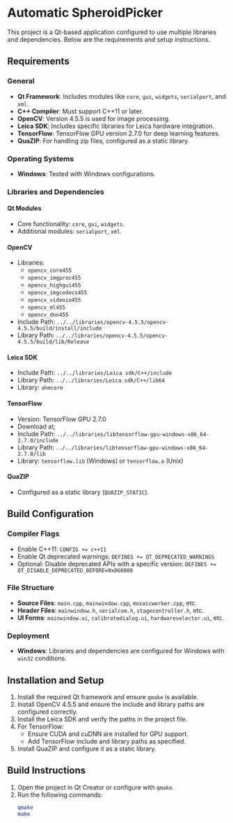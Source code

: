 # Automatic SpheroidPicker

This project is a Qt-based application configured to use multiple libraries and dependencies. Below are the requirements and setup instructions.

## Requirements

### General
- **Qt Framework**: Includes modules like `core`, `gui`, `widgets`, `serialport`, and `xml`.
- **C++ Compiler**: Must support C++11 or later.
- **OpenCV**: Version 4.5.5 is used for image processing.
- **Leica SDK**: Includes specific libraries for Leica hardware integration.
- **TensorFlow**: TensorFlow GPU version 2.7.0 for deep learning features.
- **QuaZIP**: For handling zip files, configured as a static library.

### Operating Systems
- **Windows**: Tested with Windows configurations.

### Libraries and Dependencies
#### Qt Modules
- Core functionality: `core`, `gui`, `widgets`.
- Additional modules: `serialport`, `xml`.

#### OpenCV
- Libraries:
  - `opencv_core455`
  - `opencv_imgproc455`
  - `opencv_highgui455`
  - `opencv_imgcodecs455`
  - `opencv_videoio455`
  - `opencv_ml455`
  - `opencv_dnn455`
- Include Path: `../../libraries/opencv-4.5.5/opencv-4.5.5/build/install/include`
- Library Path: `../../libraries/opencv-4.5.5/opencv-4.5.5/build/lib/Release`

#### Leica SDK
- Include Path: `../../libraries/Leica sdk/C++/include`
- Library Path: `../../libraries/Leica sdk/C++/lib64`
- Library: `ahmcore`

#### TensorFlow
- Version: TensorFlow GPU 2.7.0
- Download at;
- Include Path: `../../libraries/libtensorflow-gpu-windows-x86_64-2.7.0/include`
- Library Path: `../../libraries/libtensorflow-gpu-windows-x86_64-2.7.0/lib`
- Library: `tensorflow.lib` (Windows) or `tensorflow.a` (Unix)

#### QuaZIP
- Configured as a static library (`QUAZIP_STATIC`).

## Build Configuration

### Compiler Flags
- Enable C++11: `CONFIG += c++11`
- Enable Qt deprecated warnings: `DEFINES += QT_DEPRECATED_WARNINGS`
- Optional: Disable deprecated APIs with a specific version: `DEFINES += QT_DISABLE_DEPRECATED_BEFORE=0x060000`

### File Structure
- **Source Files**: `main.cpp`, `mainwindow.cpp`, `mosaicworker.cpp`, etc.
- **Header Files**: `mainwindow.h`, `serialcom.h`, `stagecontroller.h`, etc.
- **UI Forms**: `mainwindow.ui`, `calibratedialog.ui`, `hardwareselector.ui`, etc.

### Deployment
- **Windows**: Libraries and dependencies are configured for Windows with `win32` conditions.


## Installation and Setup

1. Install the required Qt framework and ensure `qmake` is available.
2. Install OpenCV 4.5.5 and ensure the include and library paths are configured correctly.
3. Install the Leica SDK and verify the paths in the project file.
4. For TensorFlow:
   - Ensure CUDA and cuDNN are installed for GPU support.
   - Add TensorFlow include and library paths as specified.
5. Install QuaZIP and configure it as a static library.

## Build Instructions

1. Open the project in Qt Creator or configure with `qmake`.
2. Run the following commands:
   ```bash
   qmake
   make